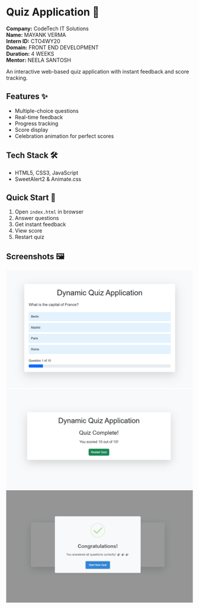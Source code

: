# Quiz Application 📝

**Company:** CodeTech IT Solutions  
**Name:** MAYANK VERMA  
**Intern ID:** CTO4WY20  
**Domain:** FRONT END DEVELOPMENT  
**Duration:** 4 WEEKS  
**Mentor:** NEELA SANTOSH



An interactive web-based quiz application with instant feedback and score tracking.

## Features ✨
- Multiple-choice questions
- Real-time feedback
- Progress tracking
- Score display
- Celebration animation for perfect scores

## Tech Stack 🛠️
- HTML5, CSS3, JavaScript
- SweetAlert2 & Animate.css

## Quick Start 🚀
1. Open `index.html` in browser
2. Answer questions
3. Get instant feedback
4. View score
5. Restart quiz

## Screenshots 🖼️
![Quiz Interface](./images/1.png)
![Quiz Results](./images/2.png)
![Quiz Feedback](./images/3.png)
